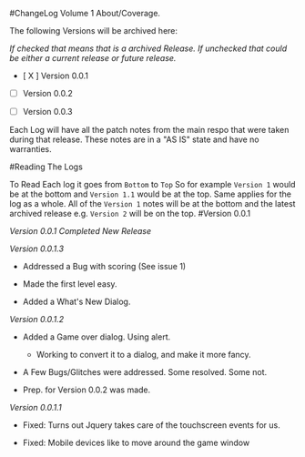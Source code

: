 #ChangeLog Volume 1 About/Coverage. 

The following Versions will be archived here:

*If checked that means that is a archived Release. If unchecked that could be either a current release or future release.*
 - [ X ] Version 0.0.1
 
 - [  ] Version 0.0.2
 
 - [  ] Version 0.0.3
 
 
 Each Log will have all the patch notes from the main respo that were taken during that release. 
 These notes are in a "AS IS" state and have no warranties. 
 
#Reading The Logs

To Read Each log it goes from `Bottom` to `Top` So for example `Version 1` would be at the bottom and
`Version 1.1` would be at the top. Same applies for the log as a whole. All of the `Version 1`
notes will be at the bottom and the latest archived release e.g. `Version 2` will be on the top. 
 #Version 0.0.1
 
 *Version 0.0.1 Completed New Release*

*Version 0.0.1.3*

  -  Addressed a Bug with scoring (See issue 1)

  -  Made the first level easy. 
  
  - Added a What's New Dialog. 
  
  
*Version 0.0.1.2*

  - Added a Game over dialog. Using alert. 
      - Working to convert it to a dialog, and make it more fancy. 
      
  - A Few Bugs/Glitches were addressed. Some resolved. Some not. 
  
  - Prep. for Version 0.0.2 was made. 
  
  
*Version 0.0.1.1*
  - Fixed: Turns out Jquery takes care of the touchscreen events for us. 
  
  - Fixed: Mobile devices like to move around the game window 
